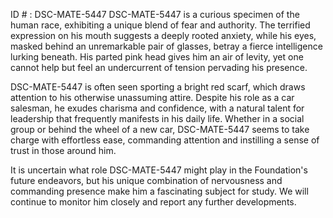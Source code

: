 ID # : DSC-MATE-5447
DSC-MATE-5447 is a curious specimen of the human race, exhibiting a unique blend of fear and authority. The terrified expression on his mouth suggests a deeply rooted anxiety, while his eyes, masked behind an unremarkable pair of glasses, betray a fierce intelligence lurking beneath. His parted pink head gives him an air of levity, yet one cannot help but feel an undercurrent of tension pervading his presence. 

DSC-MATE-5447 is often seen sporting a bright red scarf, which draws attention to his otherwise unassuming attire. Despite his role as a car salesman, he exudes charisma and confidence, with a natural talent for leadership that frequently manifests in his daily life. Whether in a social group or behind the wheel of a new car, DSC-MATE-5447 seems to take charge with effortless ease, commanding attention and instilling a sense of trust in those around him. 

It is uncertain what role DSC-MATE-5447 might play in the Foundation's future endeavors, but his unique combination of nervousness and commanding presence make him a fascinating subject for study. We will continue to monitor him closely and report any further developments.